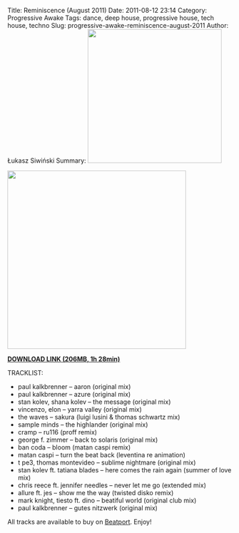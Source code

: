 Title: Reminiscence (August 2011)
Date: 2011-08-12 23:14
Category: Progressive Awake
Tags: dance, deep house, progressive house, tech house, techno
Slug: progressive-awake-reminiscence-august-2011
Author: Łukasz Siwiński
Summary: <img width="300" src="https://drive.google.com/uc?export=download&id=0B1aIvu0NI6o4NlpVQy1STXVMZHM" />

<!-- ### IMAGE ### -->
<a href ="https://drive.google.com/uc?export=download&id=0B_4_ynm06YZIclB4M2JnUDNTYUk" 
    title="DOWNLOAD" target="_blank">
    <img width="400" src="https://drive.google.com/uc?export=download&id=0B1aIvu0NI6o4NlpVQy1STXVMZHM" />
</a>

<!-- DOWNLOAD LINK -->
<a href ="https://drive.google.com/uc?export=download&id=0B_4_ynm06YZIclB4M2JnUDNTYUk" 
    title="Progressive Awake - Reminiscence (August 2011)" target="_blank">
**DOWNLOAD LINK (206MB, 1h 28min)**
</a>

TRACKLIST:  

* paul kalkbrenner – aaron (original mix)
* paul kalkbrenner – azure (original mix)
* stan kolev, shana kolev – the message (original mix)
* vincenzo, elon – yarra valley (original mix)
* the waves – sakura (luigi lusini & thomas schwartz mix)
* sample minds – the highlander (original mix)
* cramp – ru116 (proff remix)
* george f. zimmer – back to solaris (original mix)
* ban coda – bloom (matan caspi remix)
* matan caspi – turn the beat back (leventina re animation)
* t pe3, thomas montevideo – sublime nightmare (original mix)
* stan kolev ft. tatiana blades – here comes the rain again (summer of love mix)
* chris reece ft. jennifer needles – never let me go (extended mix)
* allure ft. jes – show me the way (twisted disko remix)
* mark knight, tiesto ft. dino – beatiful world (original club mix)
* paul kalkbrenner – gutes nitzwerk (original mix)

All tracks are available to buy on <a href="http://beatport.com" target="_blank">Beatport</a>.
Enjoy!